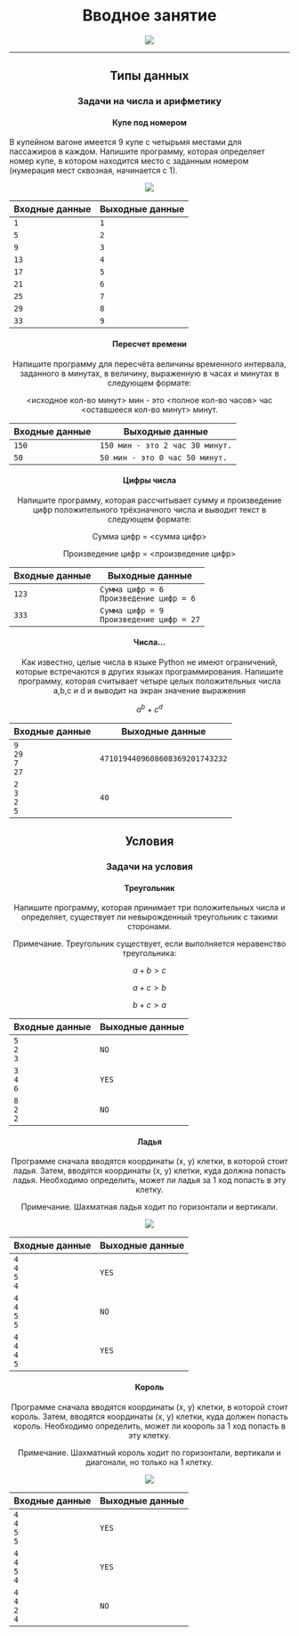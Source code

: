 <h1 align="center">Вводное занятие</h1>

<p align="center">
  <img src="https://s3.dualstack.us-east-2.amazonaws.com/pythondotorg-assets/media/community/logos/python-logo-only.png" align="center">
</p>
<hr>

<h2 align="center">Типы данных</h2>
<h3 align="center">Задачи на числа и арифметику</h3>
<h4 align="center">Купе под номером</h4>
<p>В купейном вагоне имеется 9 купе с четырьмя местами для пассажиров в каждом. Напишите программу, которая определяет номер купе, в котором находится место с заданным номером (нумерация мест сквозная, начинается с 1).</p>
<p align="center">
  <img src="https://ucarecdn.com/759a79a5-79d0-489a-8d2c-cc337483d2af/">
</p>

Входные данные | Выходные данные
---------------|-----------------|
`1` | `1`
`5` | `2`
`9` | `3`
`13` | `4`
`17` | `5`
`21` | `6`
`25` | `7`
`29` | `8`
`33` | `9`

<h4 align="center">Пересчет времени</h4>
<p align="center">Напишите программу для пересчёта величины временного интервала, заданного в минутах, в величину, выраженную в часах и минутах в следующем формате:</p>
<p align="center"><исходное кол-во минут> мин - это <полное кол-во часов> час <оставшееся кол-во минут> минут.</p>
  
Входные данные | Выходные данные
---------------|-----------------|
`150` | `150 мин - это 2 час 30 минут.`
`50` | `50 мин - это 0 час 50 минут.`

<h4 align="center">Цифры числа</h4>
<p align="center">Напишите программу, которая рассчитывает сумму и произведение цифр положительного трёхзначного числа и выводит текст в следующем формате:</p>
<p align="center">Сумма цифр = <сумма цифр></p>
<p align="center">Произведение цифр = <произведение цифр></p>
  
Входные данные | Выходные данные
---------------|-----------------|
`123` | `Сумма цифр = 6`<br>`Произведение цифр = 6`
`333` | `Сумма цифр = 9`<br>`Произведение цифр = 27`

<h4 align="center">Числа...</h4>
<p align="center">Как известно, целые числа в языке Python не имеют ограничений, которые встречаются в других языках программирования. Напишите программу, которая считывает четыре целых положительных числа a,b,c и d и выводит на экран значение выражения</p>

```math
a^b + c^d
```
  
Входные данные | Выходные данные
---------------|-----------------|
`9`<br>`29`<br>`7`<br>`27` | `4710194409608608369201743232`
`2`<br>`3`<br>`2`<br>`5` | `40`

<h2 align="center">Условия</h2>
<h3 align="center">Задачи на условия</h3>

<h4 align="center">Треугольник</h4>
<p align="center">Напишите программу, которая принимает три положительных числа и определяет, существует ли невырожденный треугольник с такими сторонами.</p>
<p align="center">Примечание. Треугольник существует, если выполняется неравенство треугольника:</p>

```math
a + b > c
```

```math
a + c > b
```

```math
b + c > a
```
  
Входные данные | Выходные данные
---------------|-----------------|
`5`<br>`2`<br>`3` | `NO`
`3`<br>`4`<br>`6` | `YES`
`8`<br>`2`<br>`2` | `NO`

<h4 align="center">Ладья</h4>
<p align="center">Программе сначала вводятся координаты (x, y) клетки, в которой стоит ладья. Затем, вводятся координаты (x, y) клетки, куда должна попасть ладья. Необходимо определить, может ли ладья за 1 ход попасть в эту клетку.</p>
<p align="center">Примечание. Шахматная ладья ходит по горизонтали и вертикали.</p>

<p align="center">
  <img src="https://ucarecdn.com/c13b2aac-577c-45a5-b29e-7136842cb955/" align="center">
</p>

Входные данные | Выходные данные
---------------|-----------------|
`4`<br>`4`<br>`5`<br>`4` | `YES`
`4`<br>`4`<br>`5`<br>`5` | `NO`
`4`<br>`4`<br>`4`<br>`5` | `YES`

<h4 align="center">Король</h4>
<p align="center">Программе сначала вводятся координаты (x, y) клетки, в которой стоит король. Затем, вводятся координаты (x, y) клетки, куда должен попасть король. Необходимо определить, может ли коороль за 1 ход попасть в эту клетку.</p>
<p align="center">Примечание. Шахматный король ходит по горизонтали, вертикали и диагонали, но только на 1 клетку.</p>

<p align="center">
  <img src="https://ucarecdn.com/e759d185-a6d3-47c8-96b2-7b52fa03af09/" align="center">
</p>

Входные данные | Выходные данные
---------------|-----------------|
`4`<br>`4`<br>`5`<br>`5` | `YES`
`4`<br>`4`<br>`5`<br>`4` | `YES`
`4`<br>`4`<br>`2`<br>`4` | `NO`
